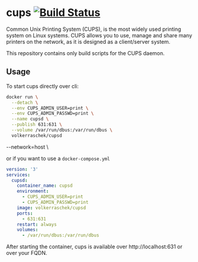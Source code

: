 # cups [![Build Status](https://travis-ci.com/volker-raschek/cupsd.svg?branch=master)](https://travis-ci.com/volker-raschek/cupsd)
Common Unix Printing System (CUPS), is the most widely used printing system on Linux
systems. CUPS allows you to use, manage and share many printers on the network,
as it is designed as a client/server system.

This repository contains only build scripts for the CUPS daemon.

## Usage
To start cups directly over cli:

```bash
docker run \
  --detach \
  --env CUPS_ADMIN_USER=print \
  --env CUPS_ADMIN_PASSWD=print \
  --name cupsd \
  --publish 631:631 \
  --volume /var/run/dbus:/var/run/dbus \
  volkerraschek/cupsd
```
  --network=host \

or if you want to use a `docker-compose.yml`

```yaml
version: '3'
services:
  cupsd:
    container_name: cupsd
    environment:
      - CUPS_ADMIN_USER=print
      - CUPS_ADMIN_PASSWD=print
    image: volkerraschek/cupsd
    ports:
      - 631:631
    restart: always
    volumes:
      - /var/run/dbus:/var/run/dbus
```

After starting the container, cups is available over http://localhost:631 or over your FQDN.
